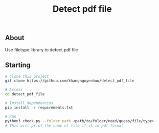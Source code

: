 
<h1 align="center">Detect pdf file</h1>

<br>

## About ##

Use filetype library to detect pdf file

## Starting ##

```bash
# Clone this project
git clone https://github.com/khangnguyenhuu/detect_pdf_file

# Access
cd detect_pdf_file

# Install dependencies
pip install -r requirements.txt

# Run
python3 check.py --folder_path <path/to/folder/need/guess/file/type>
# This will print the name of file if it in pdf format

```
